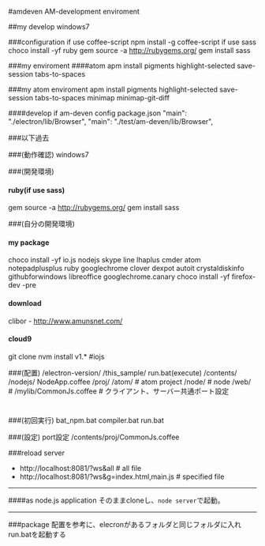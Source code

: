 #amdeven
AM-development enviroment

##my develop
windows7


###configuration
  if use coffee-script
    npm install -g coffee-script
  if use sass
    choco install -yf ruby
    gem source -a http://rubygems.org/
    gem install sass

###my enviroment
####atom
  apm install pigments highlight-selected save-session tabs-to-spaces

###my atom enviroment
  apm install pigments highlight-selected save-session tabs-to-spaces minimap minimap-git-diff


####develop
  if am-deven
    config package.json
      "main": "./electron/lib/Browser",
      "main": "./test/am-deven/lib/Browser",


###以下過去


###(動作確認)
windows7

###(開発環境)
#### ruby(if use sass)
  gem source -a http://rubygems.org/
  gem install sass

###(自分の開発環境)
#### my package
  choco install -yf io.js nodejs skype line lhaplus cmder atom notepadplusplus ruby googlechrome clover dexpot autoit crystaldiskinfo githubforwindows libreoffice googlechrome.canary
  choco install -yf firefox-dev -pre
#### download
  clibor - http://www.amunsnet.com/

#### cloud9
  git clone
  nvm install v1.* #iojs

###(配置)
  /electron-version/
  /this_sample/
    run.bat(execute)
    /contents/
      /nodejs/
        NodeApp.coffee
      /proj/
        /atom/ # atom project
        /node/ # node
        /web/ #
          /mylib/CommonJs.coffee # クライアント、サーバー共通ポート設定
#

###(初回実行)
  bat_npm.bat
  compiler.bat
  run.bat

###(設定)
port設定
  /contents/proj/CommonJs.coffee


###reload server
* http://localhost:8081/?ws&all # all file
* http://localhost:8081/?ws&g=index.html,main.js # specified file

---
####as node.js application
そのままcloneし、`node server`で起動。


---
###package
配置を参考に、elecronがあるフォルダと同じフォルダに入れrun.batを起動する
